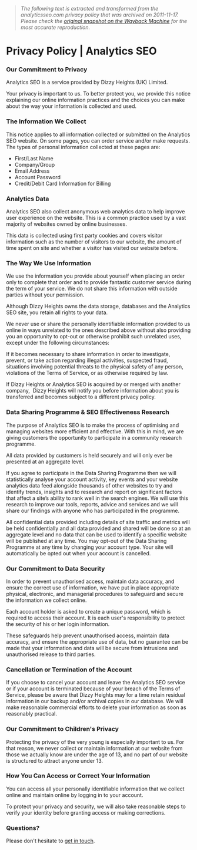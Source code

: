 > *The following text is extracted and transformed from the analyticsseo.com privacy policy that was archived on 2011-11-17. Please check the [original snapshot on the Wayback Machine](https://web.archive.org/web/20111117030014id_/http%3A//www.analyticsseo.com/privacy-policy) for the most accurate reproduction.*

# Privacy Policy | Analytics SEO

### **Our Commitment to Privacy**

Analytics SEO is a service provided by Dizzy Heights (UK) Limited. 

Your privacy is important to us. To better protect you, we provide this notice explaining our online information practices and the choices you can make about the way your information is collected and used. 

### **The Information We Collect**

This notice applies to all information collected or submitted on the Analytics SEO website. On some pages, you can order service and/or make requests. The types of personal information collected at these pages are:

  * First/Last Name
  * Company/Group
  * Email Address
  * Account Password
  * Credit/Debit Card Information for Billing



### Analytics Data

Analytics SEO also collect anonymous web analytics data to help improve user experience on the website. This is a common practice used by a vast majority of websites owned by online businesses.

This data is collected using first party cookies and covers visitor information such as the number of visitors to our website, the amount of time spent on site and whether a visitor has visited our website before.

### **The Way We Use Information**

We use the information you provide about yourself when placing an order only to complete that order and to provide fantastic customer service during the term of your service. We do not share this information with outside parties without your permission. 

Although Dizzy Heights owns the data storage, databases and the Analytics SEO site, you retain all rights to your data. 

We never use or share the personally identifiable information provided to us online in ways unrelated to the ones described above without also providing you an opportunity to opt-out or otherwise prohibit such unrelated uses, except under the following circumstances:

If it becomes necessary to share information in order to investigate, prevent, or take action regarding illegal activities, suspected fraud, situations involving potential threats to the physical safety of any person, violations of the Terms of Service, or as otherwise required by law.

If Dizzy Heights or Analytics SEO is acquired by or merged with another company,  Dizzy Heights will notify you before information about you is transferred and becomes subject to a different privacy policy.

### **Data Sharing Programme & SEO Effectiveness Research**

The purpose of Analytics SEO is to make the process of optimising and managing websites more efficient and effective. With this in mind, we are giving customers the opportunity to participate in a community research programme. 

All data provided by customers is held securely and will only ever be presented at an aggregate level.

If you agree to participate in the Data Sharing Programme then we will statistically analyse your account activity, key events and your website analytics data feed alongside thousands of other websites to try and identify trends, insights and to research and report on significant factors that affect a site’s ability to rank well in the search engines. We will use this research to improve our tools, reports, advice and services and we will share our findings with anyone who has participated in the programme. 

All confidential data provided including details of site traffic and metrics will be held confidentially and all data provided and shared will be done so at an aggregate level and no data that can be used to identify a specific website will be published at any time. You may opt-out of the Data Sharing Programme at any time by changing your account type. Your site will automatically be opted out when your account is cancelled.

### **Our Commitment to Data Security**

In order to prevent unauthorised access, maintain data accuracy, and ensure the correct use of information, we have put in place appropriate physical, electronic, and managerial procedures to safeguard and secure the information we collect online.

Each account holder is asked to create a unique password, which is required to access their account. It is each user's responsibility to protect the security of his or her login information.

These safeguards help prevent unauthorised access, maintain data accuracy, and ensure the appropriate use of data, but no guarantee can be made that your information and data will be secure from intrusions and unauthorised release to third parties.

### **Cancellation or Termination of the Account**

If you choose to cancel your account and leave the Analytics SEO service or if your account is terminated because of your breach of the Terms of Service, please be aware that Dizzy Heights may for a time retain residual information in our backup and/or archival copies in our database. We will make reasonable commercial efforts to delete your information as soon as reasonably practical.

### **Our Commitment to Children's Privacy**

Protecting the privacy of the very young is especially important to us. For that reason, we never collect or maintain information at our website from those we actually know are under the age of 13, and no part of our website is structured to attract anyone under 13.

### **How You Can Access or Correct Your Information**

You can access all your personally identifiable information that we collect online and maintain online by logging in to your account.

To protect your privacy and security, we will also take reasonable steps to verify your identity before granting access or making corrections.

### **Questions?**

Please don't hesitate to [get in touch](https://web.archive.org/contact-us).
